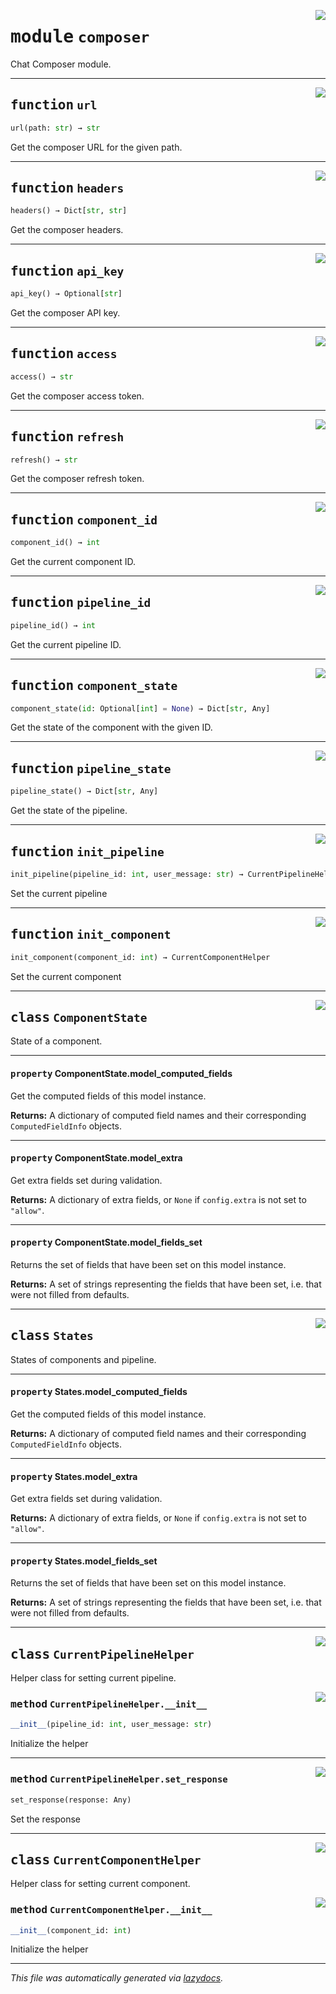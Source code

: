 <!-- markdownlint-disable -->

<a href="https://github.com/LioQing/chat-composer/blob/main/engine/composer/__init__.py#L0"><img align="right" style="float:right;" src="https://img.shields.io/badge/-source-cccccc?style=flat-square"></a>

# <kbd>module</kbd> `composer`
Chat Composer module.


---

<a href="https://github.com/LioQing/chat-composer/blob/main/engine/composer/__init__.py#L25"><img align="right" style="float:right;" src="https://img.shields.io/badge/-source-cccccc?style=flat-square"></a>

## <kbd>function</kbd> `url`

```python
url(path: str) → str
```

Get the composer URL for the given path.


---

<a href="https://github.com/LioQing/chat-composer/blob/main/engine/composer/__init__.py#L32"><img align="right" style="float:right;" src="https://img.shields.io/badge/-source-cccccc?style=flat-square"></a>

## <kbd>function</kbd> `headers`

```python
headers() → Dict[str, str]
```

Get the composer headers.


---

<a href="https://github.com/LioQing/chat-composer/blob/main/engine/composer/__init__.py#L40"><img align="right" style="float:right;" src="https://img.shields.io/badge/-source-cccccc?style=flat-square"></a>

## <kbd>function</kbd> `api_key`

```python
api_key() → Optional[str]
```

Get the composer API key.


---

<a href="https://github.com/LioQing/chat-composer/blob/main/engine/composer/__init__.py#L45"><img align="right" style="float:right;" src="https://img.shields.io/badge/-source-cccccc?style=flat-square"></a>

## <kbd>function</kbd> `access`

```python
access() → str
```

Get the composer access token.


---

<a href="https://github.com/LioQing/chat-composer/blob/main/engine/composer/__init__.py#L55"><img align="right" style="float:right;" src="https://img.shields.io/badge/-source-cccccc?style=flat-square"></a>

## <kbd>function</kbd> `refresh`

```python
refresh() → str
```

Get the composer refresh token.


---

<a href="https://github.com/LioQing/chat-composer/blob/main/engine/composer/__init__.py#L65"><img align="right" style="float:right;" src="https://img.shields.io/badge/-source-cccccc?style=flat-square"></a>

## <kbd>function</kbd> `component_id`

```python
component_id() → int
```

Get the current component ID.


---

<a href="https://github.com/LioQing/chat-composer/blob/main/engine/composer/__init__.py#L73"><img align="right" style="float:right;" src="https://img.shields.io/badge/-source-cccccc?style=flat-square"></a>

## <kbd>function</kbd> `pipeline_id`

```python
pipeline_id() → int
```

Get the current pipeline ID.


---

<a href="https://github.com/LioQing/chat-composer/blob/main/engine/composer/__init__.py#L81"><img align="right" style="float:right;" src="https://img.shields.io/badge/-source-cccccc?style=flat-square"></a>

## <kbd>function</kbd> `component_state`

```python
component_state(id: Optional[int] = None) → Dict[str, Any]
```

Get the state of the component with the given ID.


---

<a href="https://github.com/LioQing/chat-composer/blob/main/engine/composer/__init__.py#L96"><img align="right" style="float:right;" src="https://img.shields.io/badge/-source-cccccc?style=flat-square"></a>

## <kbd>function</kbd> `pipeline_state`

```python
pipeline_state() → Dict[str, Any]
```

Get the state of the pipeline.


---

<a href="https://github.com/LioQing/chat-composer/blob/main/engine/composer/__init__.py#L213"><img align="right" style="float:right;" src="https://img.shields.io/badge/-source-cccccc?style=flat-square"></a>

## <kbd>function</kbd> `init_pipeline`

```python
init_pipeline(pipeline_id: int, user_message: str) → CurrentPipelineHelper
```

Set the current pipeline


---

<a href="https://github.com/LioQing/chat-composer/blob/main/engine/composer/__init__.py#L220"><img align="right" style="float:right;" src="https://img.shields.io/badge/-source-cccccc?style=flat-square"></a>

## <kbd>function</kbd> `init_component`

```python
init_component(component_id: int) → CurrentComponentHelper
```

Set the current component


---

<a href="https://github.com/LioQing/chat-composer/blob/main/engine/composer/__init__.py#L11"><img align="right" style="float:right;" src="https://img.shields.io/badge/-source-cccccc?style=flat-square"></a>

## <kbd>class</kbd> `ComponentState`
State of a component.


---

#### <kbd>property</kbd> ComponentState.model_computed_fields

Get the computed fields of this model instance.



**Returns:**
  A dictionary of computed field names and their corresponding `ComputedFieldInfo` objects.

---

#### <kbd>property</kbd> ComponentState.model_extra

Get extra fields set during validation.



**Returns:**
  A dictionary of extra fields, or `None` if `config.extra` is not set to `"allow"`.

---

#### <kbd>property</kbd> ComponentState.model_fields_set

Returns the set of fields that have been set on this model instance.



**Returns:**
  A set of strings representing the fields that have been set,  i.e. that were not filled from defaults.




---

<a href="https://github.com/LioQing/chat-composer/blob/main/engine/composer/__init__.py#L18"><img align="right" style="float:right;" src="https://img.shields.io/badge/-source-cccccc?style=flat-square"></a>

## <kbd>class</kbd> `States`
States of components and pipeline.


---

#### <kbd>property</kbd> States.model_computed_fields

Get the computed fields of this model instance.



**Returns:**
  A dictionary of computed field names and their corresponding `ComputedFieldInfo` objects.

---

#### <kbd>property</kbd> States.model_extra

Get extra fields set during validation.



**Returns:**
  A dictionary of extra fields, or `None` if `config.extra` is not set to `"allow"`.

---

#### <kbd>property</kbd> States.model_fields_set

Returns the set of fields that have been set on this model instance.



**Returns:**
  A set of strings representing the fields that have been set,  i.e. that were not filled from defaults.




---

<a href="https://github.com/LioQing/chat-composer/blob/main/engine/composer/__init__.py#L109"><img align="right" style="float:right;" src="https://img.shields.io/badge/-source-cccccc?style=flat-square"></a>

## <kbd>class</kbd> `CurrentPipelineHelper`
Helper class for setting current pipeline.

<a href="https://github.com/LioQing/chat-composer/blob/main/engine/composer/__init__.py#L112"><img align="right" style="float:right;" src="https://img.shields.io/badge/-source-cccccc?style=flat-square"></a>

### <kbd>method</kbd> `CurrentPipelineHelper.__init__`

```python
__init__(pipeline_id: int, user_message: str)
```

Initialize the helper




---

<a href="https://github.com/LioQing/chat-composer/blob/main/engine/composer/__init__.py#L190"><img align="right" style="float:right;" src="https://img.shields.io/badge/-source-cccccc?style=flat-square"></a>

### <kbd>method</kbd> `CurrentPipelineHelper.set_response`

```python
set_response(response: Any)
```

Set the response


---

<a href="https://github.com/LioQing/chat-composer/blob/main/engine/composer/__init__.py#L195"><img align="right" style="float:right;" src="https://img.shields.io/badge/-source-cccccc?style=flat-square"></a>

## <kbd>class</kbd> `CurrentComponentHelper`
Helper class for setting current component.

<a href="https://github.com/LioQing/chat-composer/blob/main/engine/composer/__init__.py#L198"><img align="right" style="float:right;" src="https://img.shields.io/badge/-source-cccccc?style=flat-square"></a>

### <kbd>method</kbd> `CurrentComponentHelper.__init__`

```python
__init__(component_id: int)
```

Initialize the helper







---

_This file was automatically generated via [lazydocs](https://github.com/ml-tooling/lazydocs)._
